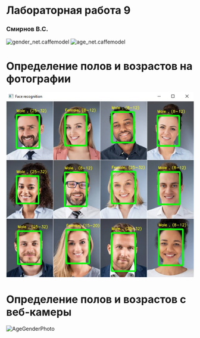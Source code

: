 # Лабораторная работа 9
### Смирнов В.С.

![gender_net.caffemodel](https://disk.yandex.ru/d/6uY2kxzkRsC8KA)
![age_net.caffemodel](https://disk.yandex.ru/d/7M5Tuu0Mix2mbw)

# Определение полов и возрастов на фотографии
![AgeGenderPhoto](./AgeGenderPhoto.jpg)

# Определение полов и возрастов с веб-камеры
![AgeGenderPhoto](./AgeGenderVideo.gif)

